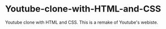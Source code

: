 # Youtube-clone-with-HTML-and-CSS
Youtube clone with HTML and CSS. This is a remake of Youtube's webiste.
